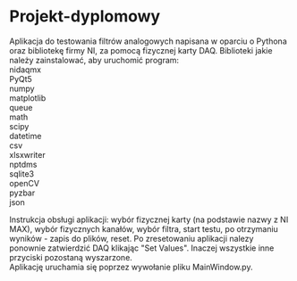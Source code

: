 # Projekt-dyplomowy  
Aplikacja do testowania filtrów analogowych napisana w oparciu o Pythona oraz bibliotekę firmy NI, za pomocą fizycznej karty DAQ. 
Biblioteki jakie należy zainstalować, aby uruchomić program:  
nidaqmx  
PyQt5  
numpy  
matplotlib  
queue  
math  
scipy  
datetime  
csv  
xlsxwriter  
nptdms  
sqlite3  
openCV  
pyzbar  
json  

Instrukcja obsługi aplikacji: wybór fizycznej karty (na podstawie nazwy z NI MAX), wybór fizycznych kanałów, wybór filtra, start testu, po otrzymaniu wyników - 
zapis do plików, reset. Po zresetowaniu aplikacji nalezy ponownie zatwierdzić DAQ klikając "Set Values". Inaczej wszystkie inne przyciski pozostaną wyszarzone.  
Aplikację uruchamia się poprzez wywołanie pliku MainWindow.py. 
